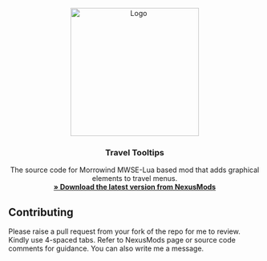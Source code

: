 <!-- PROJECT LOGO -->
<br />
<div align="center">
  <a href="https://github.com/tewlwolow/Travel-Tooltips">
    <img src="https://staticdelivery.nexusmods.com/mods/100/images/48306/48306-1591565939-543956978.png" alt="Logo" width="256">
  </a>

  <h3 align="center">Travel Tooltips</h3>

  <p align="center">
    The source code for Morrowind MWSE-Lua based mod that adds graphical elements to travel menus.
    <br />
    <a href="https://www.nexusmods.com/morrowind/mods/48306"><strong>» Download the latest version from NexusMods</strong></a>
    <br />
  </p>
</div>

<!-- Contributing -->
## Contributing

Please raise a pull request from your fork of the repo for me to review. Kindly use 4-spaced tabs.
Refer to NexusMods page or source code comments for guidance. You can also write me a message.


